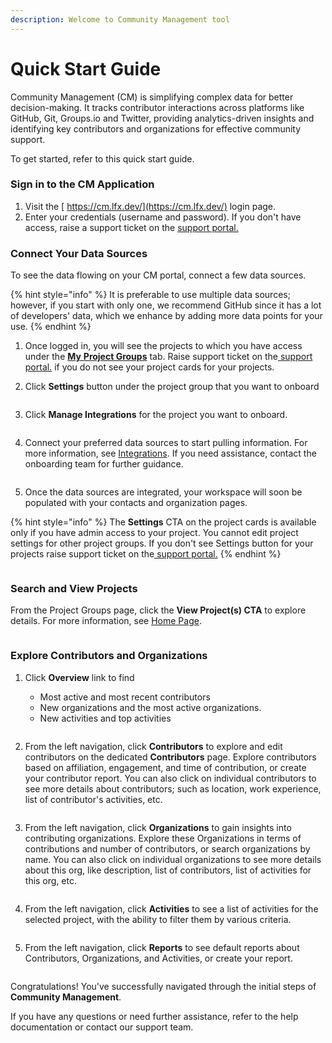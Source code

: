 ```yaml
---
description: Welcome to Community Management tool
---
```


# Quick Start Guide

Community Management (CM) is simplifying complex data for better decision-making. It tracks contributor interactions across platforms like GitHub, Git, Groups.io and Twitter, providing analytics-driven insights and identifying key contributors and organizations for effective community support.

To get started, refer to this quick start guide.

### Sign in to the CM Application

1. Visit the [ https://cm.lfx.dev/](https://cm.lfx.dev/) login page.
2. Enter your credentials (username and password). If you don't have access, raise a support ticket on the [support portal.](https://jira.linuxfoundation.org/plugins/servlet/desk/portal/4)

### Connect Your Data Sources

To see the data flowing on your CM portal, connect a few data sources.&#x20;

{% hint style="info" %}
It is preferable to use multiple data sources; however, if you start with only one, we recommend GitHub since it has a lot of developers' data, which we enhance by adding more data points for your use.
{% endhint %}

1. Once logged in, you will see the projects to which you have access under the [**My** **Project Groups**](project-groups-page/) tab. Raise support ticket on the[ support portal.](https://jira.linuxfoundation.org/plugins/servlet/desk/portal/4) if you do not see your project cards for your projects.&#x20;
2.  Click **Settings** button under the project group that you want to onboard

    <figure><img src="../.gitbook/assets/Screenshot 2024-01-18 at 12.21.45 AM.png" alt=""><figcaption></figcaption></figure>
3.  Click **Manage Integrations** for the project you want to onboard.

    <figure><img src="../.gitbook/assets/Screenshot 2024-01-17 at 12.23.11 PM.png" alt=""><figcaption></figcaption></figure>
4.  Connect your preferred data sources to start pulling information. For more information, see [Integrations](integrations/). If you need assistance, contact the onboarding team for further guidance.&#x20;

    <figure><img src="../.gitbook/assets/Screenshot 2024-01-17 at 12.24.31 PM.png" alt=""><figcaption></figcaption></figure>
5. Once the data sources are integrated, your workspace will soon be populated with your contacts and organization pages.

{% hint style="info" %}
The **Settings** CTA on the project cards is available only if you have admin access to your project. You cannot edit project settings for other project groups. If you don't see Settings button for your projects raise support ticket on the[ support portal.](https://jira.linuxfoundation.org/plugins/servlet/desk/portal/4)
{% endhint %}

<figure><img src="../.gitbook/assets/image (8).png" alt=""><figcaption></figcaption></figure>

### Search and View Projects

From the Project Groups page, click the **View Project(s) CTA** to explore details. For more information, see [Home Page](project-groups-page/).

<figure><img src="../.gitbook/assets/linux_project group.gif" alt=""><figcaption></figcaption></figure>

### Explore Contributors and Organizations

1.  Click **Overview** link to find

    * Most active and most recent contributors
    * New organizations and the most active organizations.
    * New activities and top activities

    <figure><img src="../.gitbook/assets/Quick_start_guide_features.gif" alt=""><figcaption></figcaption></figure>
2. From the left navigation, click **Contributors** to explore and edit contributors on the dedicated **Contributors** page. Explore contributors based on affiliation, engagement, and time of contribution, or create your contributor report. You can also click on individual contributors to see more details about contributors; such as location, work experience, list of contributor's activities, etc.

<figure><img src="../.gitbook/assets/Screenshot 2024-01-17 at 12.41.19 PM.png" alt=""><figcaption></figcaption></figure>

3. From the left navigation, click **Organizations** to gain insights into contributing organizations. Explore these Organizations in terms of contributions and number of contributors, or search organizations by name. You can also click on individual organizations to see more details about this org, like description, list of contributors, list of activities for this org, etc.



<figure><img src="../.gitbook/assets/Screenshot 2024-01-17 at 12.41.34 PM.png" alt=""><figcaption></figcaption></figure>

4. From the left navigation, click **Activities** to see a list of activities for the selected project, with the ability to filter them by various criteria.

<figure><img src="../.gitbook/assets/Screenshot 2024-01-17 at 12.42.14 PM.png" alt=""><figcaption></figcaption></figure>

5. From the left navigation, click **Reports** to see default reports about Contributors, Organizations, and Activities, or create your report.

<figure><img src="../.gitbook/assets/Screenshot 2024-01-17 at 12.44.07 PM.png" alt=""><figcaption></figcaption></figure>

Congratulations! You've successfully navigated through the initial steps of **Community Management**.&#x20;

If you have any questions or need further assistance, refer to the help documentation or contact our support team.

